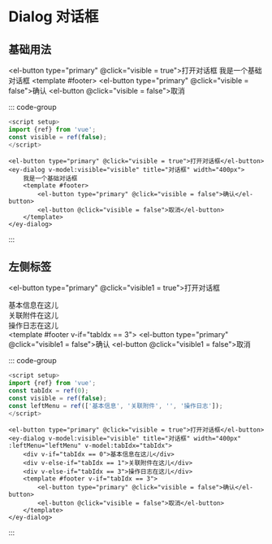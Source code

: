 # Dialog 对话框

## 基础用法

<el-button type="primary" @click="visible = true">打开对话框</el-button>
<ey-dialog v-model:visible="visible" title="对话框" width="400px">
    我是一个基础对话框
    <template #footer>
        <el-button type="primary" @click="visible = false">确认</el-button>
        <el-button @click="visible = false">取消</el-button>
    </template>
</ey-dialog>

::: code-group

```js [script]
<script setup>
import {ref} from 'vue';
const visible = ref(false);
</script>
```

```vue [template]
<el-button type="primary" @click="visible = true">打开对话框</el-button>
<ey-dialog v-model:visible="visible" title="对话框" width="400px">
    我是一个基础对话框
    <template #footer>
        <el-button type="primary" @click="visible = false">确认</el-button>
        <el-button @click="visible = false">取消</el-button>
    </template>
</ey-dialog>
```

:::

## 左侧标签

<el-button type="primary" @click="visible1 = true">打开对话框</el-button>
<ey-dialog v-model:visible="visible1" title="对话框" width="600px" :leftMenu="leftMenu" v-model:tabIdx="tabIdx">
    <div v-if="tabIdx == 0">基本信息在这儿</div>
    <div v-else-if="tabIdx == 1">关联附件在这儿</div>
    <div v-else-if="tabIdx == 3">操作日志在这儿</div>
    <template #footer v-if="tabIdx == 3">
        <el-button type="primary" @click="visible1 = false">确认</el-button>
        <el-button @click="visible1 = false">取消</el-button>
    </template>
</ey-dialog>

::: code-group

```js [script]
<script setup>
import {ref} from 'vue';
const tabIdx = ref(0);
const visible = ref(false);
const leftMenu = ref(['基本信息', '关联附件', '', '操作日志']);
</script>
```

```vue [template]
<el-button type="primary" @click="visible = true">打开对话框</el-button>
<ey-dialog v-model:visible="visible" title="对话框" width="400px" :leftMenu="leftMenu" v-model:tabIdx="tabIdx">
    <div v-if="tabIdx == 0">基本信息在这儿</div>
    <div v-else-if="tabIdx == 1">关联附件在这儿</div>
    <div v-else-if="tabIdx == 3">操作日志在这儿</div>
    <template #footer v-if="tabIdx == 3">
        <el-button type="primary" @click="visible = false">确认</el-button>
        <el-button @click="visible = false">取消</el-button>
    </template>
</ey-dialog>
```

:::

<script setup>
import { ref } from 'vue';
const tabIdx = ref(0);
const visible = ref(false);
const visible1 = ref(false);
const leftMenu = ref(['基本信息', '关联附件', '', '操作日志']);
</script>